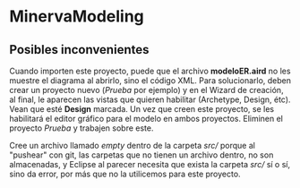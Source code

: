 # MinervaModeling

## Posibles inconvenientes
Cuando importen este proyecto, puede que el archivo **modeloER.aird** no les
muestre el diagrama al abrirlo, sino el código XML. Para solucionarlo, deben
crear un proyecto nuevo (*Prueba* por ejemplo) y en el Wizard de creación, al
final, le aparecen las vistas que quieren habilitar (Archetype, Design, étc).
Vean que esté **Design** marcada. Un vez que creen este proyecto, se les
habilitará el editor gráfico para el modelo en ambos proyectos. Eliminen el
proyecto *Prueba* y trabajen sobre este.

Cree un archivo llamado *empty* dentro de la carpeta *src/* porque al "pushear"
con git, las carpetas que no tienen un archivo dentro, no son almacenadas, y
Eclipse al parecer necesita que exista la carpeta *src/* sí o sí, sino da error,
por más que no la utilicemos para este proyecto.
